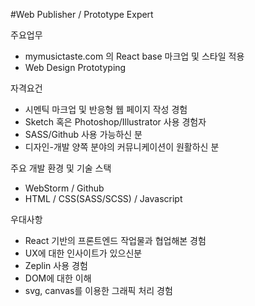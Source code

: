 #Web Publisher / Prototype Expert

주요업무
* mymusictaste.com 의 React base 마크업 및 스타일 적용
* Web Design Prototyping

자격요건
* 시멘틱 마크업 및 반응형 웹 페이지 작성 경험
* Sketch 혹은 Photoshop/Illustrator 사용 경험자
* SASS/Github 사용 가능하신 분
* 디자인-개발 양쪽 분야의 커뮤니케이션이 원활하신 분

주요 개발 환경 및 기술 스택
* WebStorm / Github
* HTML / CSS(SASS/SCSS) / Javascript

우대사항
* React 기반의 프론트엔드 작업물과 협업해본 경험
* UX에 대한 인사이트가 있으신분
* Zeplin 사용 경험
* DOM에 대한 이해
* svg, canvas를 이용한 그래픽 처리 경험
